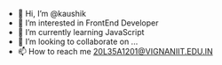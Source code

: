 - 👋 Hi, I’m @kaushik
- 👀 I’m interested in FrontEnd Developer
- 🌱 I’m currently learning JavaScript
- 💞️ I’m looking to collaborate on ...
- 📫 How to reach me 20L35A1201@VIGNANIIT.EDU.IN

<!---
kaushik565/kaushik565 is a ✨ special ✨ repository because its `README.md` (this file) appears on your GitHub profile.
You can click the Preview link to take a look at your changes.
--->
